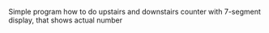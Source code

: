 Simple program how to do upstairs and downstairs counter with 7-segment display, that shows actual number
